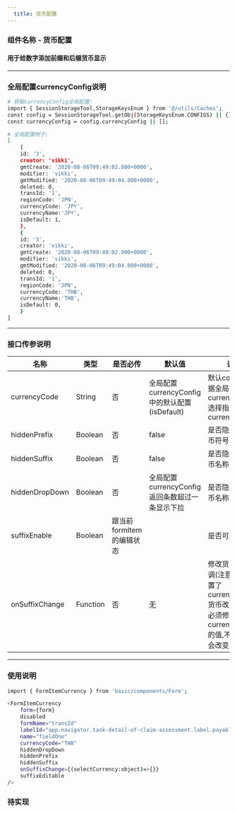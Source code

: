 ```yaml
---
  title: 货币配置
---
```


### 组件名称 - 货币配置
#### 用于给数字添加前缀和后缀货币显示

---
### 全局配置currencyConfig说明
``` bash
# 获取currencyConfig全局配置:
import { SessionStorageTool,StorageKeysEnum } from '@/utils/Caches';
const config = SessionStorageTool.getObj(StorageKeysEnum.CONFIGS) || {}; 
const currencyConfig = config.currencyConfig || [];

# 全局配置例子:
[
    {
    id: '3',
    creator: 'vikki',
    gmtCreate: '2020-08-06T09:49:02.000+0000',
    modifier: 'vikki',
    gmtModified: '2020-08-06T09:49:04.000+0000',
    deleted: 0,
    transId: '1',
    regionCode: 'JPN',
    currencyCode: 'JPY',
    currencyName:'JPY',
    isDefault: 1,
    },
    {
    id: '3',
    creator: 'vikki',
    gmtCreate: '2020-08-06T09:49:02.000+0000',
    modifier: 'vikki',
    gmtModified: '2020-08-06T09:49:04.000+0000',
    deleted: 0,
    transId: '1',
    regionCode: 'JPN',
    currencyCode: 'THB',
    currencyName:'THB',
    isDefault: 0,
    }
]

```

---
### 接口传参说明
   
 | 名称 | 类型     |是否必传     |默认值     |说明     |
 | -------- | -------| -------| -------|-------|
 | currencyCode    | String | 否 | 全局配置currencyConfig中的默认配置(isDefault) |  默认core(请根据全局配置currencyConfig选择指定的currencyName) | 
 | hiddenPrefix    | Boolean | 否 | false |  是否隐藏前缀货币符号 | 
 | hiddenSuffix    | Boolean | 否 | false |  是否隐藏后缀货币名称 | 
 | hiddenDropDown    | Boolean | 否 | 全局配置currencyConfig返回条数超过一条显示下拉 |  是否隐藏后缀货币名称下拉选项 | 
 | suffixEnable    | Boolean | 跟当前formItem的编辑状态 |  |  是否可编辑后缀 | 
 | onSuffixChange    | Function | 否 | 无 |  修改货币后缀回调(注意:如果设置了currencyCode,货币改变的时候必须修改currencyCode的值,不然组件不会改变) | 
   
---

### 使用说明
``` bash
import { FormItemCurrency } from 'basic/components/Form';

<FormItemCurrency
    form={form}
    disabled
    formName="transId"
    labelId="app.navigator.task-detail-of-claim-assessment.label.payable-amount"
    name="fieldOne"
    currencyCode="THB"
    hiddenDropDown
    hiddenPrefix
    hiddenSuffix
    onSuffixChange={(selectCurrency:object)=>{}}
    suffixEditable
/>


```

### 待实现



